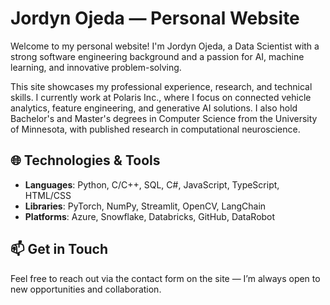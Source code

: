 # Jordyn Ojeda — Personal Website

Welcome to my personal website! I'm Jordyn Ojeda, a Data Scientist with a strong software engineering background and a passion for AI, machine learning, and innovative problem-solving.

This site showcases my professional experience, research, and technical skills. I currently work at Polaris Inc., where I focus on connected vehicle analytics, feature engineering, and generative AI solutions. I also hold Bachelor's and Master's degrees in Computer Science from the University of Minnesota, with published research in computational neuroscience.

## 🌐 Technologies & Tools
- **Languages**: Python, C/C++, SQL, C#, JavaScript, TypeScript, HTML/CSS  
- **Libraries**: PyTorch, NumPy, Streamlit, OpenCV, LangChain  
- **Platforms**: Azure, Snowflake, Databricks, GitHub, DataRobot

## 📫 Get in Touch
Feel free to reach out via the contact form on the site — I’m always open to new opportunities and collaboration.
